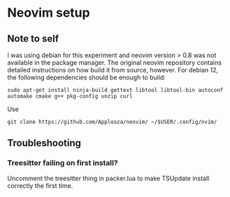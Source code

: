 # Neovim setup
## Note to self
I was using debian for this experiment and neovim version > 0.8 was not available in the package manager. The original neovim repository contains detailed instructions on how build it from source, however. For debian 12, the following dependencies should be enough to build:
    
    sudo apt-get install ninja-build gettext libtool libtool-bin autoconf automake cmake g++ pkg-config unzip curl

Use

    git clone https://github.com/Applooza/neovim/ ~/$USER/.config/nvim/


## Troubleshooting
### Treesitter failing on first install?
Uncomment the treesitter thing in packer.lua to make TSUpdate install correctly the first time. 
